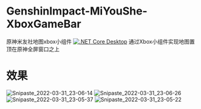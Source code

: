 # GenshinImpact-MiYouShe-XboxGameBar
原神米友社地图xbox小组件
[![.NET Core Desktop](https://github.com/WeiXiTianLi/GenshinImpact-MiYouShe-XboxGameBar/actions/workflows/dotnet-desktop.yml/badge.svg?branch=master)](https://github.com/WeiXiTianLi/GenshinImpact-MiYouShe-XboxGameBar/actions/workflows/dotnet-desktop.yml)
通过Xbox小组件实现地图置顶在原神全屏窗口之上

# 效果
![Snipaste_2022-03-31_23-06-14](https://user-images.githubusercontent.com/47711102/161088512-652111db-f575-4743-82e3-a81530be60bd.png)
![Snipaste_2022-03-31_23-06-26](https://user-images.githubusercontent.com/47711102/161088523-24d2cf12-dffc-4e9b-8cbf-ec9fd447e9f0.png)
![Snipaste_2022-03-31_23-05-37](https://user-images.githubusercontent.com/47711102/161088528-c967cbca-1891-489f-89da-ee19b7a33d30.png)
![Snipaste_2022-03-31_23-05-22](https://user-images.githubusercontent.com/47711102/161088533-046f3c95-b2c6-4aa1-8582-601552c3c85d.png)

